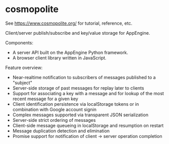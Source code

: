 cosmopolite
===========

See https://www.cosmopolite.org/ for tutorial, reference, etc.

Client/server publish/subscribe and key/value storage for AppEngine.

Components:
* A server API built on the AppEngine Python framework.
* A browser client library written in JavaScript.

Feature overview:
* Near-realtime notification to subscribers of messages published to a "subject"
* Server-side storage of past messages for replay later to clients
* Support for associating a key with a message and for lookup of the most recent
    message for a given key
* Client identification persistence via localStorage tokens or in combination
    with Google account signin
* Complex messages supported via transparent JSON serialization
* Server-side strict ordering of messages
* Client-side message queueing in localStorage and resumption on restart
* Message duplication detection and elimination
* Promise support for notification of client -> server operation completion
